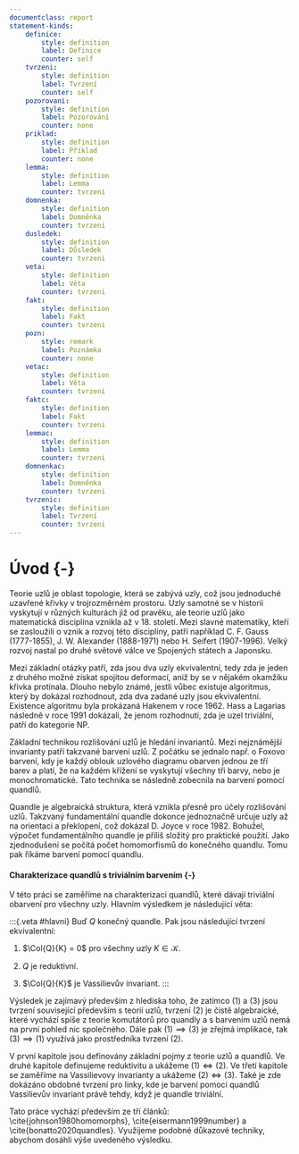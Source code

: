```yaml
---
documentclass: report
statement-kinds:
    definice:
        style: definition
        label: Definice
        counter: self
    tvrzeni:
        style: definition
        label: Tvrzení
        counter: self
    pozorovani:
        style: definition
        label: Pozorování
        counter: none
    priklad:
        style: definition
        label: Příklad
        counter: none
    lemma:
        style: definition
        label: Lemma
        counter: tvrzeni
    domnenka:
        style: definition
        label: Domněnka
        counter: tvrzeni
    dusledek:
        style: definition
        label: Důsledek
        counter: tvrzeni
    veta:
        style: definition
        label: Věta
        counter: tvrzeni
    fakt:
        style: definition
        label: Fakt
        counter: tvrzeni
    pozn:
        style: remark
        label: Poznámka
        counter: none
    vetac:
        style: definition
        label: Věta
        counter: tvrzeni
    faktc:
        style: definition
        label: Fakt
        counter: tvrzeni
    lemmac:
        style: definition
        label: Lemma
        counter: tvrzeni
    domnenkac:
        style: definition
        label: Domněnka
        counter: tvrzeni
    tvrzenic:
        style: definition
        label: Tvrzení
        counter: tvrzeni
---
```

# Úvod {-}

Teorie uzlů je oblast topologie, která se zabývá uzly, což jsou jednoduché uzavřené křivky v trojrozměrném prostoru. Uzly samotné se v historii vyskytují v různých kulturách již od pravěku, ale teorie uzlů jako matematická disciplína vznikla až v 18. století. Mezi slavné matematiky, kteří se zasloužili o vznik a rozvoj této disciplíny, patří například C. F. Gauss (1777-1855), J. W. Alexander (1888-1971) nebo H. Seifert (1907-1996). Velký rozvoj nastal po druhé světové válce ve Spojených státech a Japonsku.

Mezi základní otázky patří, zda jsou dva uzly ekvivalentní, tedy zda je jeden z druhého možné získat spojitou deformací, aniž by se v nějakém okamžiku křivka protínala. Dlouho nebylo známé, jestli vůbec existuje algoritmus, který by dokázal rozhodnout, zda dva zadané uzly jsou ekvivalentní. Existence algoritmu byla prokázaná Hakenem v roce 1962.
Hass a Lagarias následně v roce 1991 dokázali, že jenom rozhodnutí, zda je uzel triviální, patří do kategorie NP.

Základní technikou rozlišování uzlů je hledání invariantů. Mezi nejznámější invarianty patří takzvané barvení uzlů. Z počátku se jednalo např. o Foxovo barvení, kdy je každý oblouk uzlového diagramu obarven jednou ze tří barev a platí, že na každém křížení se vyskytují všechny tři barvy, nebo je monochromatické. Tato technika se následně zobecnila na barvení pomocí quandlů.

Quandle je algebraická struktura, která vznikla přesně pro účely rozlišování uzlů. Takzvaný fundamentální quandle dokonce jednoznačně určuje uzly až na orientaci a překlopení, což dokázal D. Joyce v roce 1982. Bohužel, výpočet fundamentálního quandle je příliš složitý pro praktické použití. Jako zjednodušení se počítá počet homomorfismů do konečného quandlu. Tomu pak říkáme barvení pomocí quandlu.

<!-- Odsud dál to chce přepsat, abych vypíchl hlavní větu. -->

#### Charakterizace quandlů s triviálním barvením {-}

V této práci se zaměříme na charakterizaci quandlů, které dávají triviální obarvení pro všechny uzly. Hlavním výsledkem je následující věta:

:::{.veta #hlavni}
Buď $Q$ konečný quandle. Pak jsou následující tvrzení ekvivalentní:

1) $\Col{Q}{K} = 0$ pro všechny uzly $K \in \mathcal{K}$.

2) $Q$ je reduktivní.

3) $\Col{Q}{K}$ je Vassilievův invariant.
:::

Výsledek je zajímavý především z hlediska toho, že zatímco $(1)$ a $(3)$ jsou tvrzení související především s teorií uzlů, tvrzení $(2)$ je čistě algebraické, které vychází spíše z teorie komutátorů pro quandly a s barvením uzlů nemá na první pohled nic společného. Dále pak $(1) \implies (3)$ je zřejmá implikace, tak $(3) \implies (1)$ využívá jako prostředníka tvrzení $(2)$.

V první kapitole jsou definovány základní pojmy z teorie uzlů a quandlů. Ve druhé kapitole definujeme reduktivitu a ukážeme $(1) \iff (2)$. Ve třetí kapitole se zaměříme na Vassilievovy invarianty a ukážeme $(2) \iff (3)$. Také je zde dokázáno obdobné tvrzení pro linky, kde je barvení pomocí quandlů Vassilievův invariant právě tehdy, když je quandle triviální. 

<!-- V této práci se zaměřím na charakterizaci quandlů, které dávají triviální obarvení pro všechny uzly.
V první kapitole jsou definovány základní pojmy z teorie uzlů. Jedná se o víceméně neformální úvod do problematiky uzlů a sám o sobě neobsahuje žádné nové výsledky.
Ve druhé kapitole se budu věnovat quandlům a jejich vlastnostem. Zaměřím se především na spojitost a dokážu pár základních tvrzení o rozkladu quandlu na spojité komponenty.
Ve třetí kapitole zavedu pojem reduktivnosti quandlu a ukážu, že barvení quandlem je pro všechny uzly triviální, právě tehdy když je quandle reduktivní.
Na závěr ve čtvrté kapitole se zaměřím na koncept Vassilievových invariantů a dokážu, že barvení pomocí quandlů je Vassilievův invariant právě tehdy, když je quandle reduktivní. Také rozvinu výsledek z uzlů na linky a ukážu, že barvení pomocí quandlů je Vassilievův invariant pro linky, právě tehdy když je quandle triviální. -->

Tato práce vychází především ze tří článků: \cite{johnson1980homomorphs}, \cite{eisermann1999number} a \cite{bonatto2020quandles}. Využijeme podobné důkazové techniky, abychom dosáhli výše uvedeného výsledku.
